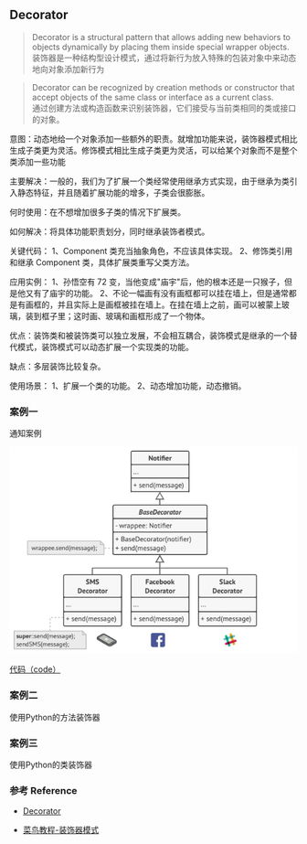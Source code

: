 ## Decorator
> Decorator is a structural pattern that allows adding new behaviors to objects dynamically by placing them inside special wrapper objects.
<br> 装饰器是一种结构型设计模式，通过将新行为放入特殊的包装对象中来动态地向对象添加新行为

> Decorator can be recognized by creation methods or constructor that accept objects of the same class or interface as a current class.
<br>通过创建方法或构造函数来识别装饰器，它们接受与当前类相同的类或接口的对象。


意图：动态地给一个对象添加一些额外的职责。就增加功能来说，装饰器模式相比生成子类更为灵活。修饰模式相比生成子类更为灵活，可以给某个对象而不是整个类添加一些功能

主要解决：一般的，我们为了扩展一个类经常使用继承方式实现，由于继承为类引入静态特征，并且随着扩展功能的增多，子类会很膨胀。

何时使用：在不想增加很多子类的情况下扩展类。

如何解决：将具体功能职责划分，同时继承装饰者模式。

关键代码： 1、Component 类充当抽象角色，不应该具体实现。 2、修饰类引用和继承 Component 类，具体扩展类重写父类方法。

应用实例： 1、孙悟空有 72 变，当他变成"庙宇"后，他的根本还是一只猴子，但是他又有了庙宇的功能。 2、不论一幅画有没有画框都可以挂在墙上，但是通常都是有画框的，并且实际上是画框被挂在墙上。在挂在墙上之前，画可以被蒙上玻璃，装到框子里；这时画、玻璃和画框形成了一个物体。

优点：装饰类和被装饰类可以独立发展，不会相互耦合，装饰模式是继承的一个替代模式，装饰模式可以动态扩展一个实现类的功能。

缺点：多层装饰比较复杂。

使用场景： 1、扩展一个类的功能。 2、动态增加功能，动态撤销。

### 案例一

通知案例

![](./solution_1.png)

[代码（code）](./notifications.py)

### 案例二

使用Python的方法装饰器

### 案例三

使用Python的类装饰器


### 参考 Reference

* [ Decorator ](https://refactoring.guru/design-patterns/decorator)
 
* [菜鸟教程-装饰器模式](https://www.runoob.com/design-pattern/decorator-pattern.html)

